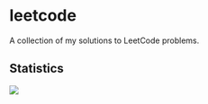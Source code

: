 # leetcode
A collection of my solutions to LeetCode problems.

## Statistics
![](https://leetcode-badge-sage.vercel.app/badge/kyanvde?theme=neutral)